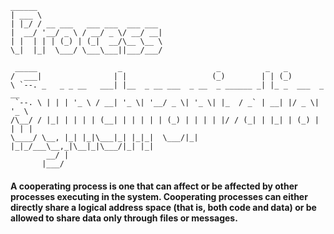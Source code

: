 ```
______
| ___ \
| |_/ / __ ___   ___ ___  ___ ___
|  __/ '__/ _ \ / __/ _ \/ __/ __|
| |  | | | (_) | (_|  __/\__ \__ \
\_|  |_|  \___/ \___\___||___/___/

 _____                  _                     _          _   _
/  ___|                | |                   (_)        | | (_)
\ `--. _   _ _ __   ___| |__  _ __ ___  _ __  _ ______ _| |_ _  ___  _ __
 `--. \ | | | '_ \ / __| '_ \| '__/ _ \| '_ \| |_  / _` | __| |/ _ \| '_ \
/\__/ / |_| | | | | (__| | | | | | (_) | | | | |/ / (_| | |_| | (_) | | | |
\____/ \__, |_| |_|\___|_| |_|_|  \___/|_| |_|_/___\__,_|\__|_|\___/|_| |_|
        __/ |
       |___/
```

#### A cooperating process is one that can affect or be affected by other processes executing in the system. Cooperating processes can either directly share a logical address space (that is, both code and data) or be allowed to share data only through files or messages.
